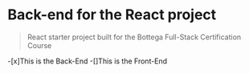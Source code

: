 # Back-end for the React project

>React starter project built for the Bottega Full-Stack Certification Course

-[x]This is the Back-End
-[]This is the Front-End
